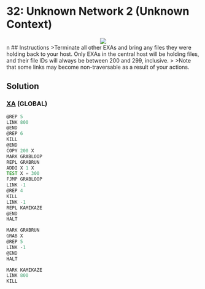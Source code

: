 # 32: Unknown Network 2 (Unknown Context)
<div align='center'><img src='PB034.gif' /></div>
n
## Instructions
>Terminate all other EXAs and bring any files they were holding back to your host. Only EXAs in the central host will be holding files, and their file IDs will always be between 200 and 299, inclusive.
>
>Note that some links may become non-traversable as a result of your actions.

## Solution

### [XA](XA.exa) (GLOBAL)
```asm
@REP 5
LINK 800
@END
@REP 6
KILL
@END
COPY 200 X
MARK GRABLOOP
REPL GRABRUN
ADDI X 1 X
TEST X = 300
FJMP GRABLOOP
LINK -1
@REP 4
KILL
LINK -1
REPL KAMIKAZE
@END
HALT

MARK GRABRUN
GRAB X
@REP 5
LINK -1
@END
HALT

MARK KAMIKAZE
LINK 800
KILL
```